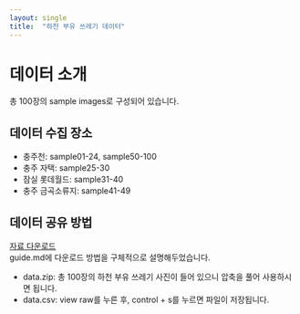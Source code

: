 ```yaml
---
layout: single
title:  "하천 부유 쓰레기 데이터"
---
```


# 데이터 소개
총 100장의 sample images로 구성되어 있습니다.
## 데이터 수집 장소
* 충주천: sample01-24, sample50-100
* 충주 자택: sample25-30
* 잠실 롯데월드: sample31-40
* 충주 금곡소류지: sample41-49
## 데이터 공유 방법
[자료 다운로드](https://github.com/this-is-hyeon/MID)  
guide.md에 다운로드 방법을 구체적으로 설명해두었습니다.  

* data.zip: 총 100장의 하천 부유 쓰레기 사진이 들어 있으니 압축을 풀어 사용하시면 됩니다.
* data.csv: view raw를 누른 후, control + s를 누르면 파일이 저장됩니다.

